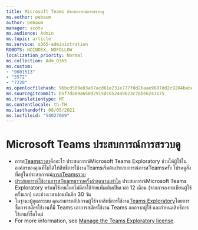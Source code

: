 ```yaml
---
title: Microsoft Teams ประสบการณ์การสรวบดู
ms.author: pebaum
author: pebaum
manager: scotv
ms.audience: Admin
ms.topic: article
ms.service: o365-administration
ROBOTS: NOINDEX, NOFOLLOW
localization_priority: Normal
ms.collection: Adm_O365
ms.custom:
- "9001513"
- "3572"
- "7228"
ms.openlocfilehash: 96bcd589e03a67acd61e231e777f0d26aae9687dd2c9284babe3e2669343ca5e
ms.sourcegitcommit: b5f7da89a650d2915dc652449623c78be6247175
ms.translationtype: MT
ms.contentlocale: th-TH
ms.lasthandoff: 08/05/2021
ms.locfileid: "54027069"
---
```

# <a name="microsoft-teams-exploratory-experience"></a>Microsoft Teams ประสบการณ์การสรวบดู

- การส[Teamsรวตา](https://docs.microsoft.com/microsoftteams/teams-exploratory)คืออะไร ประสบการณ์Microsoft Teams Exploratory ช่วยให้ผู้ใช้ในองค์กรของคุณที่ไม่ได้ให้สิทธิ์การใช้งานTeamsเริ่มต้นประสบการณ์การสTeamsครั้ง โปรดดูสิ่งที่อยู่ในประสบการณ์[การสTeamsรวบ](https://docs.microsoft.com/microsoftteams/teams-exploratory#whats-in-the-teams-exploratory-experience)
- [ประสบการณ์ใช้งานการสTeamsรวบครั้งล่าสุดนานเท่าใด](https://docs.microsoft.com/microsoftteams/teams-exploratory#how-long-does-the-teams-exploratory-experience-last) ประสบการณ์Microsoft Teams Exploratory พร้อมใช้งานโดยไม่มีค่าใช้จ่ายเพิ่มเติมเป็นเวลา 12 เดือน (จากการลงทะเบียนผู้ใช้ครั้งแรก) และช่วงเวลาผ่อนผันอีก 30 วัน
- ในฐานะผู้ดูแลระบบ คุณสามารถอัปเกรดผู้ใช้จากสิทธิ์การใช้งาน[Teams Exploratory](https://docs.microsoft.com/microsoftteams/teams-exploratory#upgrade-users-from-the-teams-exploratory-license)โดยการซื้อการสมัครใช้งานที่มี Teams เอาการสมัครใช้งาน Teams ออกจากผู้ใช้ และกําหนดสิทธิ์การใช้งานที่ซื้อใหม่
- For more information, see [Manage the Teams Exploratory license](https://docs.microsoft.com/microsoftteams/teams-exploratory).
